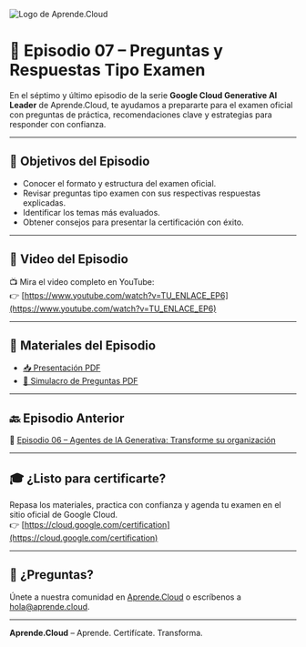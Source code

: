 ![Logo de Aprende.Cloud](https://media.licdn.com/dms/image/v2/D4E0BAQEcS_NueMRdKg/company-logo_200_200/company-logo_200_200/0/1720507130557/aprende_cloud_logo?e=1753315200&v=beta&t=4h0PIMDcupaxj_IH6IkyNkzja5ElsqWlyCQuPppjVwY)

# 📝 Episodio 07 – Preguntas y Respuestas Tipo Examen

En el séptimo y último episodio de la serie **Google Cloud Generative AI Leader** de Aprende.Cloud, te ayudamos a prepararte para el examen oficial con preguntas de práctica, recomendaciones clave y estrategias para responder con confianza.

---

## 🎯 Objetivos del Episodio

- Conocer el formato y estructura del examen oficial.
- Revisar preguntas tipo examen con sus respectivas respuestas explicadas.
- Identificar los temas más evaluados.
- Obtener consejos para presentar la certificación con éxito.

---

## 🎥 Video del Episodio

📺 Mira el video completo en YouTube:  
👉 [https://www.youtube.com/watch?v=TU_ENLACE_EP6](https://www.youtube.com/watch?v=TU_ENLACE_EP6)

---

## 📄 Materiales del Episodio

- [📥 Presentación PDF](./ctr-gcp-generative-ai-leader-ep-07.pdf)
- [🧪 Simulacro de Preguntas PDF](./preguntas-tipo-examen.pdf)

---

## 🔙 Episodio Anterior

💼 [Episodio 06 – Agentes de IA Generativa: Transforme su organización](../ctr-gcp-generative-ai-leader-ep-06/)

---

## 🎓 ¿Listo para certificarte?

Repasa los materiales, practica con confianza y agenda tu examen en el sitio oficial de Google Cloud.  
👉 [https://cloud.google.com/certification](https://cloud.google.com/certification)

---

## 💬 ¿Preguntas?

Únete a nuestra comunidad en [Aprende.Cloud](https://aprende.cloud) o escríbenos a hola@aprende.cloud.

---

**Aprende.Cloud** – Aprende. Certifícate. Transforma.
